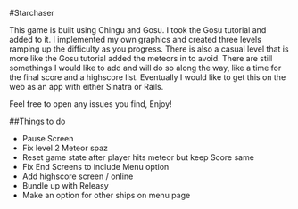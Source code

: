 #Starchaser

This game is built using Chingu and Gosu.  I took the Gosu tutorial and
added to it.  I implemented my own graphics and created three levels ramping
up the difficulty as you progress.  There is also a casual level that is more 
like the Gosu tutorial added the meteors in to avoid.  There are still somethings
I would like to add and will do so along the way, like a time for the final score
and a highscore list.  Eventually I would like to get this on the web as an app
with either Sinatra or Rails.

Feel free to open any issues you find, Enjoy!

##Things to do
- Pause Screen
- Fix level 2 Meteor spaz
- Reset game state after player hits meteor but keep Score same
- Fix End Screens to include Menu option 
- Add highscore screen / online 
- Bundle up with Releasy
- Make an option for other ships on menu page
